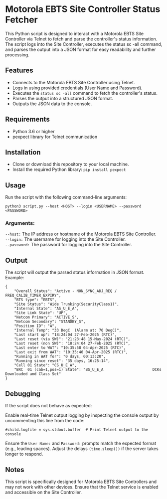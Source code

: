 # Motorola EBTS Site Controller Status Fetcher
This Python script is designed to interact with a Motorola EBTS Site Controller via Telnet to fetch and parse the controller's status information. The script logs into the Site Controller, executes the status sc -all command, and parses the output into a JSON format for easy readability and further processing.

## Features
* Connects to the Motorola EBTS Site Controller using Telnet.
* Logs in using provided credentials (User Name and Password).
* Executes the ```status sc -all``` command to fetch the controller's status.
* Parses the output into a structured JSON format.
* Outputs the JSON data to the console.

## Requirements
* Python 3.6 or higher
* pexpect library for Telnet communication

## Installation
* Clone or download this repository to your local machine.
* Install the required Python library:
```pip install pexpect```

## Usage
Run the script with the following command-line arguments:

```python3 script.py --host <HOST> --login <USERNAME> --password <PASSWORD>```

### Arguments:
```--host:``` The IP address or hostname of the Motorola EBTS Site Controller.\
```--login:``` The username for logging into the Site Controller.\
```--password:``` The password for logging into the Site Controller.

## Output
The script will output the parsed status information in JSON format. Example:
```
{
    "Overall Status": "Active - NON_SYNC_ADJ_REQ / FREQ_CALIB_TIMER_EXPIRY",
    "BTS type": "EBTS",
    "Site Status": "Wide Trunking(SecurityClass1)",
    "Internal State": "AS_U_E_A",
    "Site Link State": "UP",
    "Netcom Primary": "ACTIVE_S",
    "Netcom Secondary": "STANDBY_S",
    "Position ID": "A",
    "Internal Temp": "33 DegC  (Alarm at: 70 DegC)",
    "Last start up": "18:24:04 27-Feb-2025 (RTC)",
    "Last reset (via SW)": "21:23:48 15-May-2024 (RTC)",
    "Last reset (non SW)": "18:24:04 27-Feb-2025 (RTC)",
    "Last enter to WAT": "10:35:58 04-Apr-2025 (RTC)",
    "Last exit from WAT": "10:35:40 04-Apr-2025 (RTC)",
    "Running in WAT for": "0 days, 00:13:20",
    "Running since reset": "35 days, 16:25:14",
    "Cell 01 State": "CS_U_E_A",
    "BRC  01 (cab=1,pos=1) State": "BS_U_E_A                      DCKs Downloaded and Class Set"
}
```

## Debugging
If the script does not behave as expected:

Enable real-time Telnet output logging by inspecting the console output by uncommenting this line from the code:

```#child.logfile = sys.stdout.buffer  # Print Telnet output to the console```

Ensure the ```User Name:``` and ```Password:``` prompts match the expected format (e.g., leading spaces).
Adjust the delays ```(time.sleep())``` if the server takes longer to respond.

## Notes
This script is specifically designed for Motorola EBTS Site Controllers and may not work with other devices.
Ensure that the Telnet service is enabled and accessible on the Site Controller.
